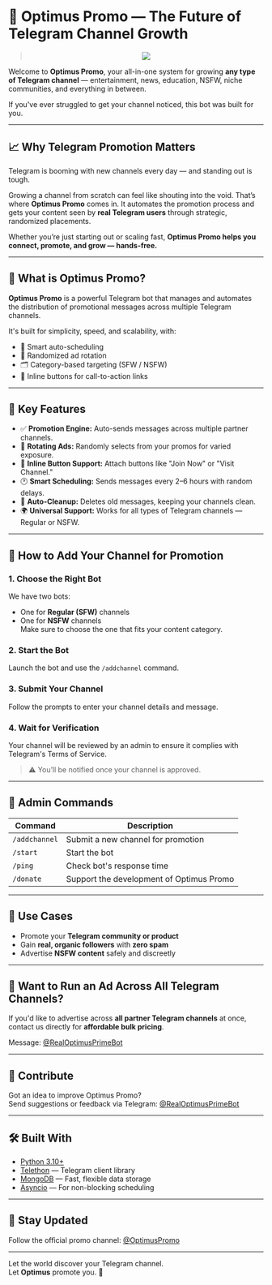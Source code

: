 # 🚀 Optimus Promo — The Future of Telegram Channel Growth
> <center><img src="https://t1.pixhost.to/thumbs/5625/596647640_cybertronbots.jpg"></center>

Welcome to **Optimus Promo**, your all-in-one system for growing **any type of Telegram channel** — entertainment, news, education, NSFW, niche communities, and everything in between.

If you've ever struggled to get your channel noticed, this bot was built for you.

---

## 📈 Why Telegram Promotion Matters

Telegram is booming with new channels every day — and standing out is tough.

Growing a channel from scratch can feel like shouting into the void. That’s where **Optimus Promo** comes in. It automates the promotion process and gets your content seen by **real Telegram users** through strategic, randomized placements.

Whether you’re just starting out or scaling fast, **Optimus Promo helps you connect, promote, and grow — hands-free.**

---

## 🤖 What is Optimus Promo?

**Optimus Promo** is a powerful Telegram bot that manages and automates the distribution of promotional messages across multiple Telegram channels.

It's built for simplicity, speed, and scalability, with:

- 🧠 Smart auto-scheduling
- 🔁 Randomized ad rotation
- 🗂️ Category-based targeting (SFW / NSFW)
- 🔘 Inline buttons for call-to-action links

---

## 🔑 Key Features

- ✅ **Promotion Engine:** Auto-sends messages across multiple partner channels.
- 🔄 **Rotating Ads:** Randomly selects from your promos for varied exposure.
- 🔘 **Inline Button Support:** Attach buttons like "Join Now" or "Visit Channel."
- 🕐 **Smart Scheduling:** Sends messages every 2–6 hours with random delays.
- 🧹 **Auto-Cleanup:** Deletes old messages, keeping your channels clean.
- 🌍 **Universal Support:** Works for all types of Telegram channels — Regular or NSFW.

---

## 📌 How to Add Your Channel for Promotion

### 1. **Choose the Right Bot**
We have two bots:
- One for **Regular (SFW)** channels
- One for **NSFW** channels  
Make sure to choose the one that fits your content category.

### 2. **Start the Bot**
Launch the bot and use the `/addchannel` command.

### 3. **Submit Your Channel**
Follow the prompts to enter your channel details and message.

### 4. **Wait for Verification**
Your channel will be reviewed by an admin to ensure it complies with Telegram's Terms of Service.

> ⚠️ You’ll be notified once your channel is approved.

---

## 🔁 Admin Commands

| Command       | Description                                |
|---------------|--------------------------------------------|
| `/addchannel` | Submit a new channel for promotion         |
| `/start`      | Start the bot                              |
| `/ping`       | Check bot's response time                  |
| `/donate`     | Support the development of Optimus Promo   |

---

## 🎯 Use Cases

- Promote your **Telegram community or product**
- Gain **real, organic followers** with **zero spam**
- Advertise **NSFW content** safely and discreetly

---

## 📣 Want to Run an Ad Across All Telegram Channels?

If you'd like to advertise across **all partner Telegram channels** at once, contact us directly for **affordable bulk pricing**.

Message: [@RealOptimusPrimeBot](https://t.me/RealOptimusPrimeBot)

---

## 🤝 Contribute

Got an idea to improve Optimus Promo?  
Send suggestions or feedback via Telegram: [@RealOptimusPrimeBot](https://t.me/RealOptimusPrimeBot)

---

## 🛠 Built With

- [Python 3.10+](https://www.python.org/)
- [Telethon](https://github.com/LonamiWebs/Telethon) — Telegram client library
- [MongoDB](https://www.mongodb.com/) — Fast, flexible data storage
- [Asyncio](https://docs.python.org/3/library/asyncio.html) — For non-blocking scheduling

---

## 📢 Stay Updated

Follow the official promo channel: [@OptimusPromo](https://t.me/OptimusPromo)

---

Let the world discover your Telegram channel.  
Let **Optimus** promote you. 🚀
